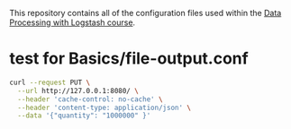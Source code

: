 This repository contains all of the configuration files used within the 
[Data Processing with Logstash course](https://l.codingexplained.com/course/logstash?src=github).

# test for Basics/file-output.conf

```bash
curl --request PUT \
  --url http://127.0.0.1:8080/ \
  --header 'cache-control: no-cache' \
  --header 'content-type: application/json' \
  --data '{"quantity": "1000000" }'
```

#
